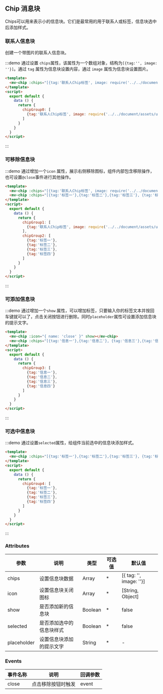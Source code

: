 ## Chip 消息块

Chips可以用来表示小的信息块。它们是最常用的用于联系人或标签，信息块选中后添加样式。

### 联系人信息块

创建一个带图片的联系人信息块。

:::demo 通过设置 `chips`属性，该属性为一个数组对象，结构为`[{tag:'', image: ''}]`。通过 `tag` 属性为信息块设置内容，通过 `image` 属性为信息块设置图片。

```html
<template>
  <mv-chip :chips="[{tag:'联系人Chip标签', image: require('../../document/assets/user.jpg')}]"></mv-chip>
</template>
<script>
  export default {
    data () {
      return {
        chipGroup0: [
          {tag:'联系人Chip标签', image: require('../../document/assets/user.jpg')}
        ]
      }
    }
  }
</script>
```
:::

### 可移除信息块

:::demo 通过增加一个`icon` 属性，展示右侧移除图标，组件内部包含移除操作，也可设置`@close`事件进行其他操作。

```html
<template>
  <mv-chip :chips="[{tag:'联系人Chip标签', image: require('../../document/assets/user.jpg')}]" :icon="{ name: 'close' }"></mv-chip>
  <mv-chip :chips="[{tag:'标签一'},{tag:'标签二'},{tag:'标签三'}, {tag:'标签四'}]" :icon="{ name: 'close' }"></mv-chip>
</template>
<script>
  export default {
    data () {
      return {
        chipGroup1: [
          {tag:'联系人Chip标签', image: require('../../document/assets/user.jpg')}
        ],
        chipGroup2: [
          {tag:'标签一'},
          {tag:'标签二'},
          {tag:'标签三'},
          {tag:'标签四'}
        ]
      }
    }
  }
</script>
```
:::

### 可添加信息块

:::demo 通过增加一个`show` 属性，可以增加标签，只要输入你的标签文本并按回车键就可以了，点击关闭按钮进行删除。同时`placeholder`属性可设置添加信息块的提示文字。

```html
<template>
  <mv-chip :icon="{ name: 'close' }" show></mv-chip>
  <mv-chip :chips="[{tag:'信息一'},{tag:'信息二'}, {tag:'信息三'},{tag:'信息四'}]" show placeholder="+NewChip"></mv-chip>
</template>
<script>
  export default {
    data () {
      return {
        chipGroup3: [
          {tag:'信息一'},
          {tag:'信息二'},
          {tag:'信息三'},
          {tag:'信息四'}
        ]
      }
    }
  }
</script>
```
:::

### 可选中信息块

:::demo 通过设置`selected`属性，给组件当前选中的信息块添加样式。

```html
<template>
  <mv-chip :chips="[{tag:'标签一'},{tag:'标签二'},{tag:'标签三'}, {tag:'标签四'}]" selected></mv-chip>
</template>
<script>
  export default {
    data () {
      return {
        chipGroup4: [
          {tag:'标签一'},
          {tag:'标签二'},
          {tag:'标签三'},
          {tag:'标签四'}
        ]
      }
    }
  }
</script>
```
:::

### Attributes
| 参数      | 说明    | 类型      | 可选值       | 默认值   |
|---------- |-------- |---------- |-------------  |-------- |
| chips | 设置信息块数据 | Array | * | [{ tag: '', image: ''}] |
| icon | 设置信息块关闭图标 | Array | * | [String, Object] |
| show | 是否添加新的信息块 | Boolean | * | false |
| selected | 是否添加选中的信息块样式 | Boolean | * | false |
| placeholder | 设置信息块添加的提示文字 | String | * | - |

### Events
| 事件名称      | 说明    | 回调参数      |
|---------- |-------- |---------- |
| close | 点击移除按钮时触发 | event |



